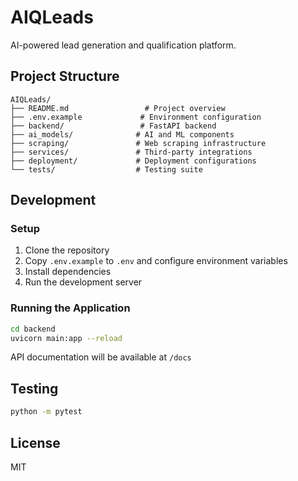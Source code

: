 # AIQLeads

AI-powered lead generation and qualification platform.

## Project Structure

```
AIQLeads/
├── README.md                 # Project overview
├── .env.example             # Environment configuration
├── backend/                 # FastAPI backend
├── ai_models/              # AI and ML components
├── scraping/               # Web scraping infrastructure
├── services/               # Third-party integrations
├── deployment/             # Deployment configurations
└── tests/                  # Testing suite
```

## Development

### Setup

1. Clone the repository
2. Copy `.env.example` to `.env` and configure environment variables
3. Install dependencies
4. Run the development server

### Running the Application

```bash
cd backend
uvicorn main:app --reload
```

API documentation will be available at `/docs`

## Testing

```bash
python -m pytest
```

## License

MIT